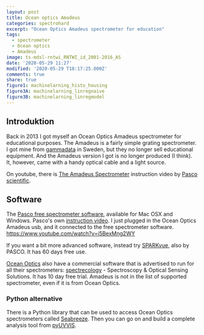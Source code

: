 ```yaml
---
layout: post
title: Ocean optics Amadeus
categories: spectrohard
excerpt: "Ocean Optics Amadeus spectrometer for education"
tags:
  - spectrometer
  - Ocean optics
  - Amadeus
image: ts-mdsl-rntwi_RNTWI_id_2001-2016_AS
date: '2020-05-29 11:27'
modified: '2020-05-29 T18:17:25.000Z'
comments: true
share: true
figure1: machinelarning_histo_housing
figure3A: machinelarning_linregnaive
figure3B: machinelarning_linregmodel
---
```


## Introduktion

Back in 2013 I got myself an Ocean Optics Amadeus spectrometer for educational purposes. The Amadeus is a fairly simple grating spectrometer. I got mine from
[gammadata](https://www.gammadata.se) in Sweden, but they no longer sell educational equipment. And the Amadeus version I got is no longer produced (I think). It, however, came with a handy optical cable and a light source.

On youtube, there is [The Amadeus Spectrometer](https://www.youtube.com/watch?v=vswZsBAR6gc) instruction video by [Pasco scientific](https://www.pasco.com).

## Software

The [Pasco free spectrometer software](https://www.pasco.com/downloads/spectrometry), available for Mac OSX and Windows. Pasco's own [instruction video](https://www.pasco.com/resources/video/i5BexMng2WY). I just plugged in the Ocean Optics Amadeus usb, and it connected to the free spectrometer software. https://www.youtube.com/watch?v=i5BexMng2WY

If you want a bit more advanced software, instead try  [SPARKvue](https://www.pasco.com/products/software/sparkvue#download-panel), also by PASCO. It has 60 days free use.

[Ocean Optics]() also have a commercial software that is advertised to run for all their spectrometers: [spectrecology](https://www.spectrecology.com/software-ocean-optics-spectrometers/)  - Spectroscopy & Optical Sensing Solutions. It has 10 day free trial. Amadeus is not in the list of supported spectrometer, even if it is from Ocean Optics.

### Python alternative

There is a Python library that can be used to access Ocean Optics spectrometers called [Seabreeze](https://pypi.org/project/seabreeze/). Then you can go on and build a complete analysis tool from [pyUVVIS](http://ddietze.github.io/pyUVVIS/index.html).
